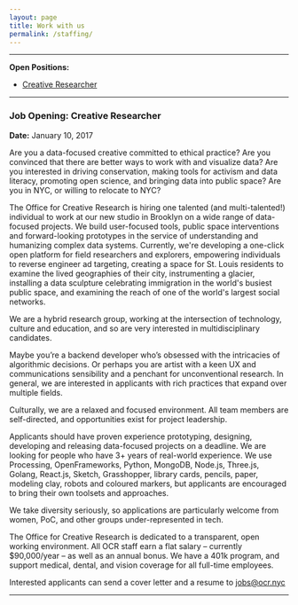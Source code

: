 ```yaml
---
layout: page
title: Work with us
permalink: /staffing/
---
```


***

**Open Positions:**

* [Creative Researcher](#creative-researcher)

***

### <a name="creative-researcher"></a> Job Opening: Creative Researcher

**Date:** January 10, 2017

Are you a data-focused creative committed to ethical practice? Are you convinced that there are better ways to work with and visualize data? Are you interested in driving conservation, making tools for activism and data literacy, promoting open science, and bringing data into public space? Are you in NYC, or willing to relocate to NYC?

The Office for Creative Research is hiring one talented (and multi-talented!) individual to work at our new studio in Brooklyn on a wide range of data-focused projects. We build user-focused tools, public space interventions and forward-looking prototypes in the service of understanding and humanizing complex data systems. Currently, we're developing a one-click open platform for field researchers and explorers, empowering individuals to reverse engineer ad targeting, creating a space for St. Louis residents to examine the lived geographies of their city, instrumenting a glacier, installing a data sculpture celebrating immigration in the world's busiest public space, and examining the reach of one of the world's largest social networks.

We are a hybrid research group, working at the intersection of technology, culture and education, and so are very interested in multidisciplinary candidates.


Maybe you’re a backend developer who’s obsessed with the intricacies of algorithmic decisions. Or perhaps you are artist with a keen UX and communications sensibility and a penchant for unconventional research. In general, we are interested in applicants with rich practices that expand over multiple fields.

Culturally, we are a relaxed and focused environment. All team members are self-directed, and opportunities exist for project leadership.

Applicants should have proven experience prototyping, designing, developing and releasing data-focused projects on a deadline. We are looking for people who have 3+ years of real-world experience. We use Processing, OpenFrameworks, Python, MongoDB, Node.js, Three.js, Golang, React.js, Sketch, Grasshopper, library cards, pencils, paper, modeling clay, robots and coloured markers, but applicants are encouraged to bring their own toolsets and approaches.

We take diversity seriously, so applications are particularly welcome from women, PoC, and other groups under-represented in tech.

The Office for Creative Research is dedicated to a transparent, open working environment. All OCR staff earn a flat salary – currently $90,000/year – as well as an annual bonus. We have a 401k program, and support medical, dental, and vision coverage for all full-time employees.

Interested applicants can send a cover letter and a resume to [jobs@ocr.nyc](mailto:jobs@ocr.nyc)


***




